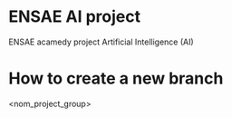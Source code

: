 # ENSAE AI project
ENSAE acamedy project Artificial Intelligence (AI)


# How to create a new branch
<nom_project_group>
